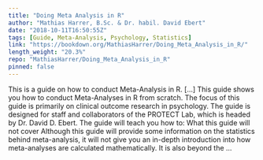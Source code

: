 ```yaml
---
title: "Doing Meta Analysis in R"
author: "Mathias Harrer, B.Sc. & Dr. habil. David Ebert"
date: "2018-10-11T16:50:55Z"
tags: [Guide, Meta-Analysis, Psychology, Statistics]
link: "https://bookdown.org/MathiasHarrer/Doing_Meta_Analysis_in_R/"
length_weight: "20.3%"
repo: "MathiasHarrer/Doing_Meta_Analysis_in_R"
pinned: false
---
```


This is a guide on how to conduct Meta-Analysis in R. [...] This guide shows you how to conduct Meta-Analyses in R from scratch. The focus of this guide is primarily on clinical outcome research in psychology. The guide is designed for staff and collaborators of the PROTECT Lab, which is headed by Dr. David D. Ebert. The guide will teach you how to: What this guide will not cover Although this guide will provide some information on the statistics behind meta-analysis, it will not give you an in-depth introduction into how meta-analyses are calculated mathematically. It is also beyond the ...
